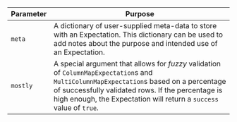 | Parameter | Purpose                                                                                                                                                                                                                                                                          |
| --- |----------------------------------------------------------------------------------------------------------------------------------------------------------------------------------------------------------------------------------------------------------------------------------|
| `meta` | A dictionary of user-supplied meta-data to store with an Expectation.  This dictionary can be used to add notes about the purpose and intended use of an Expectation.                                                                                                            |
| `mostly` | A special argument that allows for _fuzzy_ validation of `ColumnMapExpectation`s and `MultiColumnMapExpectation`s based on a percentage of successfully validated rows.  If the percentage is high enough, the Expectation will return a `success` value of `true`.              |
